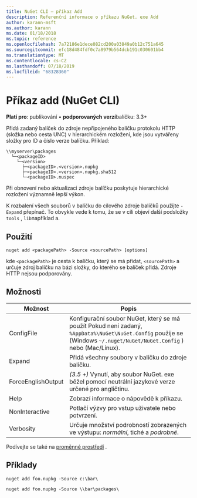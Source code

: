 ```yaml
---
title: NuGet CLI – příkaz Add
description: Referenční informace o příkazu NuGet. exe Add
author: karann-msft
ms.author: karann
ms.date: 01/18/2018
ms.topic: reference
ms.openlocfilehash: 7a72186e1dece082cd200a03849a0b12c751a645
ms.sourcegitcommit: efc18d484fdf0c7a8979b564dcb191c030601bb4
ms.translationtype: MT
ms.contentlocale: cs-CZ
ms.lasthandoff: 07/18/2019
ms.locfileid: "68328360"
---
```

# <a name="add-command-nuget-cli"></a>Příkaz add (NuGet CLI)

**Platí pro**: publikování &bullet; **podporovaných verzí**balíčku: 3.3+

Přidá zadaný balíček do zdroje nepřipojeného balíčku protokolu HTTP (složka nebo cesta UNC) v hierarchickém rozložení, kde jsou vytvářeny složky pro ID a číslo verze balíčku. Příklad:

    \\myserver\packages
      └─<packageID>
        └─<version>
          ├─<packageID>.<version>.nupkg
          ├─<packageID>.<version>.nupkg.sha512
          └─<packageID>.nuspec

Při obnovení nebo aktualizaci zdroje balíčku poskytuje hierarchické rozložení významně lepší výkon.

K rozbalení všech souborů v balíčku do cílového zdroje balíčků použijte `-Expand` přepínač. To obvykle vede k tomu, že se v cíli objeví další podsložky `tools` , `lib`například a.

## <a name="usage"></a>Použití

```cli
nuget add <packagePath> -Source <sourcePath> [options]
```

kde `<packagePath>` je cesta k balíčku, který se má přidat, `<sourcePath>` a určuje zdroj balíčku na bázi složky, do kterého se balíček přidá. Zdroje HTTP nejsou podporovány.

## <a name="options"></a>Možnosti

| Možnost | Popis |
| --- | --- |
| ConfigFile | Konfigurační soubor NuGet, který se má použít Pokud není zadaný, `%AppData%\NuGet\NuGet.Config` použije se (Windows `~/.nuget/NuGet/NuGet.Config` ) nebo (Mac/Linux).|
| Expand | Přidá všechny soubory v balíčku do zdroje balíčku. |
| ForceEnglishOutput | *(3.5 +)* Vynutí, aby soubor NuGet. exe běžel pomocí neutrální jazykové verze určené pro angličtinu. |
| Help | Zobrazí informace o nápovědě k příkazu. |
| NonInteractive | Potlačí výzvy pro vstup uživatele nebo potvrzení. |
| Verbosity | Určuje množství podrobností zobrazených ve výstupu: *normální*, tiché a *podrobné*. |

Podívejte se také na [proměnné prostředí](cli-ref-environment-variables.md) .

## <a name="examples"></a>Příklady

```cli
nuget add foo.nupkg -Source c:\bar\

nuget add foo.nupkg -Source \\bar\packages\
```
